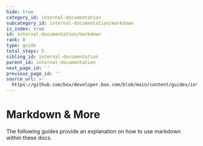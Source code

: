 ```yaml
---
hide: true
category_id: internal-documentation
subcategory_id: internal-documentation/markdown
is_index: true
id: internal-documentation/markdown
rank: 0
type: guide
total_steps: 5
sibling_id: internal-documentation
parent_id: internal-documentation
next_page_id: ''
previous_page_id: ''
source_url: >-
  https://github.com/box/developer.box.com/blob/main/content/guides/internal-documentation/markdown/index.md
---
```

<!-- does not need translation -->

# Markdown & More

The following guides provide an explanation on how to use markdown
within these docs.